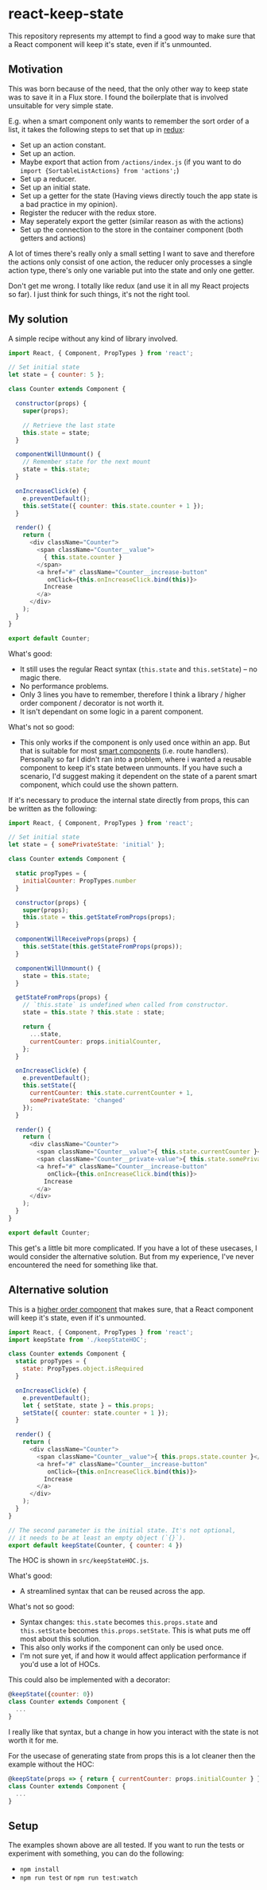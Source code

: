 # react-keep-state

This repository represents my attempt to find a good way to make sure that a React component will keep it's state, even if it's unmounted.

## Motivation

This was born because of the need, that the only other way to keep state was to save it in a Flux store. I found the boilerplate that is involved unsuitable for very simple state.

E.g. when a smart component only wants to remember the sort order of a list, it takes the following steps to set that up in [redux](https://github.com/rackt/redux):
- Set up an action constant.
- Set up an action.
- Maybe export that action from `/actions/index.js` (if you want to do `import {SortableListActions} from 'actions';`)
- Set up a reducer.
- Set up an initial state.
- Set up a getter for the state (Having views directly touch the app state is a bad practice in my opinion).
- Register the reducer with the redux store.
- May seperately export the getter (similar reason as with the actions)
- Set up the connection to the store in the container component (both getters and actions)

A lot of times there's really only a small setting I want to save and therefore the actions only consist of one action, the reducer only processes a single action type, there's only one variable put into the state and only one getter.

Don't get me wrong. I totally like redux (and use it in all my React projects so far). I just think for such things, it's not the right tool.

## My solution

A simple recipe without any kind of library involved.

```js
import React, { Component, PropTypes } from 'react';

// Set initial state
let state = { counter: 5 };

class Counter extends Component {

  constructor(props) {
    super(props);

    // Retrieve the last state
    this.state = state;
  }

  componentWillUnmount() {
    // Remember state for the next mount
    state = this.state;
  }

  onIncreaseClick(e) {
    e.preventDefault();
    this.setState({ counter: this.state.counter + 1 });
  }

  render() {
    return (
      <div className="Counter">
        <span className="Counter__value">
          { this.state.counter }
        </span>
        <a href="#" className="Counter__increase-button"
           onClick={this.onIncreaseClick.bind(this)}>
          Increase
        </a>
      </div>
    );
  }
}

export default Counter;
```

What's good:
 - It still uses the regular React syntax (`this.state` and `this.setState`) – no magic there.
 - No performance problems.
 - Only 3 lines you have to remember, therefore I think a library / higher order component / decorator is not worth it.
 - It isn't dependant on some logic in a parent component.

What's not so good:
 - This only works if the component is only used once within an app. But that is suitable for most [smart components](https://medium.com/@dan_abramov/smart-and-dumb-components-7ca2f9a7c7d0) (i.e. route handlers). Personally so far I didn't ran into a problem, where i wanted a reusable component to keep it's state between unmounts. If you have such a scenario, I'd suggest making it dependent on the state of a parent smart component, which could use the shown pattern.

If it's necessary to produce the internal state directly from props, this can be written as the following:

```js
import React, { Component, PropTypes } from 'react';

// Set initial state
let state = { somePrivateState: 'initial' };

class Counter extends Component {

  static propTypes = {
    initialCounter: PropTypes.number
  }

  constructor(props) {
    super(props);
    this.state = this.getStateFromProps(props);
  }

  componentWillReceiveProps(props) {
    this.setState(this.getStateFromProps(props));
  }

  componentWillUnmount() {
    state = this.state;
  }

  getStateFromProps(props) {
    // `this.state` is undefined when called from constructor.
    state = this.state ? this.state : state;

    return {
      ...state,
      currentCounter: props.initialCounter,
    };
  }

  onIncreaseClick(e) {
    e.preventDefault();
    this.setState({
      currentCounter: this.state.currentCounter + 1,
      somePrivateState: 'changed'
    });
  }

  render() {
    return (
      <div className="Counter">
        <span className="Counter__value">{ this.state.currentCounter }</span>
        <span className="Counter__private-value">{ this.state.somePrivateState }</span>
        <a href="#" className="Counter__increase-button"
           onClick={this.onIncreaseClick.bind(this)}>
          Increase
        </a>
      </div>
    );
  }
}

export default Counter;
```

This get's a little bit more complicated. If you have a lot of these usecases, I would consider the alternative solution. But from my experience, I've never encountered the need for something like that.

## Alternative solution

This is a [higher order component](https://medium.com/@dan_abramov/mixins-are-dead-long-live-higher-order-components-94a0d2f9e750) that makes sure, that a React component will keep it's state, even if it's unmounted.

```js
import React, { Component, PropTypes } from 'react';
import keepState from './keepStateHOC';

class Counter extends Component {
  static propTypes = {
    state: PropTypes.object.isRequired
  }

  onIncreaseClick(e) {
    e.preventDefault();
    let { setState, state } = this.props;
    setState({ counter: state.counter + 1 });
  }

  render() {
    return (
      <div className="Counter">
        <span className="Counter__value">{ this.props.state.counter }</span>
        <a href="#" className="Counter__increase-button"
           onClick={this.onIncreaseClick.bind(this)}>
          Increase
        </a>
      </div>
    );
  }
}

// The second parameter is the initial state. It's not optional,
// it needs to be at least an empty object (`{}`).
export default keepState(Counter, { counter: 4 })
```

The HOC is shown in `src/keepStateHOC.js`.

What's good:
 - A streamlined syntax that can be reused across the app.

What's not so good:
 - Syntax changes: `this.state` becomes `this.props.state` and `this.setState` becomes `this.props.setState`. This is what puts me off most about this solution.
 - This also only works if the component can only be used once.
 - I'm not sure yet, if and how it would affect application performance if you'd use a lot of HOCs.

This could also be implemented with a decorator:
```js
@keepState({counter: 0})
class Counter extends Component {
  ...
}
```
I really like that syntax, but a change in how you interact with the state is not worth it for me.

For the usecase of generating state from props this is a lot cleaner then the example without the HOC:
```js
@keepState(props => { return { currentCounter: props.initialCounter } } )
class Counter extends Component {
  ...
}
```

## Setup
The examples shown above are all tested. If you want to run the tests or experiment with something, you can do the following:
 - `npm install`
 - `npm run test` or `npm run test:watch`
